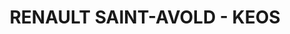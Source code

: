 ---
title: "RENAULT SAINT-AVOLD - KEOS"
url: /saint-avold/renault-saint-avold-keos/
shop: voiture
---